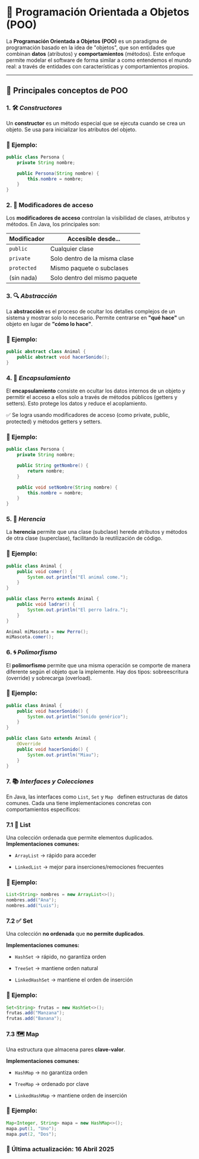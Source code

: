 
# 🧱 Programación Orientada a Objetos (POO)

La **Programación Orientada a Objetos (POO)** es un paradigma de programación basado en la idea de "objetos", que son entidades que combinan **datos** (atributos) y **comportamientos** (métodos). Este enfoque permite modelar el software de forma similar a como entendemos el mundo real: a través de entidades con características y comportamientos propios.

---

## 🎯 Principales conceptos de POO

### 1. 🛠️ _Constructores_

Un **constructor** es un método especial que se ejecuta cuando se crea un objeto. Se usa para inicializar los atributos del objeto.

### 🧪 Ejemplo:
```Java
public class Persona {
    private String nombre;

    public Persona(String nombre) {
        this.nombre = nombre;
    }
}
```

### 2. 🧱 Modificadores de acceso

Los **modificadores de acceso** controlan la visibilidad de clases, atributos y métodos. En Java, los principales son:

| Modificador | Accesible desde... |
|-------------|--------------------|
| ```public``` | Cualquier clase |
| ```private``` | Solo dentro de la misma clase |
| ```protected``` | Mismo paquete o subclases |
| (sin nada) | Solo dentro del mismo paquete |
 

### 3. 🔍 _Abstracción_

La **abstracción** es el proceso de ocultar los detalles complejos de un sistema y mostrar solo lo necesario. Permite centrarse en **"qué hace"** un objeto en lugar de **"cómo lo hace"**.

### 🧪 Ejemplo:
```Java
public abstract class Animal {
    public abstract void hacerSonido();
}
```

### 4. 🔐 _Encapsulamiento_

El **encapsulamiento** consiste en ocultar los datos internos de un objeto y permitir el acceso a ellos solo a través de métodos públicos (getters y setters). Esto protege los datos y reduce el acoplamiento.

✅ Se logra usando modificadores de acceso (como private, public, protected) y métodos getters y setters.

### 🧪 Ejemplo:

```Java
public class Persona {
    private String nombre;

    public String getNombre() {
        return nombre;
    }

    public void setNombre(String nombre) {
        this.nombre = nombre;
    }
}
```

### 5. 🧬 _Herencia_

La **herencia** permite que una clase (subclase) herede atributos y métodos de otra clase (superclase), facilitando la reutilización de código.

### 🧪 Ejemplo:

```Java
public class Animal {
    public void comer() {
        System.out.println("El animal come.");
    }
}

public class Perro extends Animal {
    public void ladrar() {
        System.out.println("El perro ladra.");
    }
}

Animal miMascota = new Perro();
miMascota.comer();
```

### 6. 🌀 _Polimorfismo_

El **polimorfismo** permite que una misma operación se comporte de manera diferente según el objeto que la implemente. Hay dos tipos: sobreescritura (override) y sobrecarga (overload).

### 🧪 Ejemplo:

```Java
public class Animal {
    public void hacerSonido() {
        System.out.println("Sonido genérico");
    }
}

public class Gato extends Animal {
    @Override
    public void hacerSonido() {
        System.out.println("Miau");
    }
}
```

### 7. 📚 _Interfaces y Colecciones_

En Java, las interfaces como ```List```, ```Set``` y ```Map ``` definen estructuras de datos comunes. Cada una tiene implementaciones concretas con comportamientos específicos:

### 7.1 🔁 List

Una colección ordenada que permite elementos duplicados.
**Implementaciones comunes:**

- ```ArrayList``` → rápido para acceder

- ```LinkedList``` → mejor para inserciones/remociones frecuentes

### 🧪 Ejemplo:

```Java
List<String> nombres = new ArrayList<>();
nombres.add("Ana");
nombres.add("Luis");
```

### 7.2 ✅ Set

Una colección **no ordenada** que **no permite duplicados**.

**Implementaciones comunes:**

- ```HashSet``` → rápido, no garantiza orden

- ```TreeSet``` → mantiene orden natural

- ```LinkedHashSet``` → mantiene el orden de inserción

### 🧪 Ejemplo:

```Java
Set<String> frutas = new HashSet<>();
frutas.add("Manzana");
frutas.add("Banana");
```

### 7.3 🗺️ Map

Una estructura que almacena pares **clave-valor**.

**Implementaciones comunes:**

- ```HashMap``` → no garantiza orden

- ```TreeMap``` → ordenado por clave

- ```LinkedHashMap``` → mantiene orden de inserción

### 🧪 Ejemplo:

```Java
Map<Integer, String> mapa = new HashMap<>();
mapa.put(1, "Uno");
mapa.put(2, "Dos");
```

### 📅 Última actualización: 16 Abril 2025



